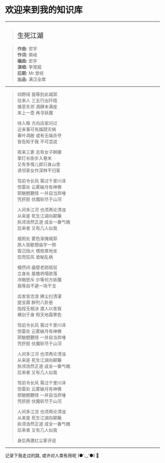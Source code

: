 # 欢迎来到我的知识库

--- 

> ## 生死江湖

> **作曲:** 宏宇  
> **作词:** 南岐  
> **编曲:** 宏宇  
> **演唱:** 李常超  
> **后期:** Mr.曾经  
> **出品:** 满汉全席

---

> 四野阔 我等到此城郭  
> 往来人 三五行出阡陌  
> 循至东郊 酒肆未满座  
> 来上一壶 再寻妖魔  
>
> 待入喉 方向店家问过  
> 近来事可有蹊跷灾祸  
> 春叶凋敝 或有无端杀夺  
> 皆告知于我 不可混说  
> 
> 夜来三更 总有女子婀娜  
> 掌灯长街步入巷末  
> 又有多情儿郎只身山舍  
> 诱邻家女作深林不归客  
> 
> 驾前令长风 需过千里川泽  
> 惊雷处 云雾破月有神佛  
> 邪魅魍魉怪 一并自当弃唾  
> 凭肝胆 伏魔斩尽于山河  
> 
> 人间多江河 也须两论清浊  
> 从来是 死生江湖向颠簸  
> 执领浩然正道 成全一番气魄  
> 后来者 又有几人似我  
> 
> 烟雨处 雾色渐掩城郭  
> 旅人皆歇憩庙宇一侧  
> 昏沉烛火 偎依席地坐  
> 忽而狂风 诡秘乱祸  
> 
> 倏然间 画壁老颜斑驳  
> 立身处 屋檐坍塌欲落  
> 冷眼怒斥 尔等何方妖魔  
> 我等自不避一场干戈  
> 
> 齿发皆沧浪 拂尘扫清濯  
> 提宝葫 醉列八卦册  
> 指捏无相决 渡人以舍我  
> 横剑于身 照天地霜寒色  
> 
> 驾前令长风 需过千里川泽  
> 惊雷处 云雾破月有神佛  
> 邪魅魍魉怪 一并自当弃唾  
> 凭肝胆 伏魔斩尽于山河  
> 
> 人间多江河 也须两论清浊  
> 从来是 死生江湖向颠簸  
> 执领浩然正道 成全一番气魄  
> 后来者 又有几人似我  
> 
> 驾前令长风 需过千里川泽  
> 惊雷处 云雾破月有神佛  
> 邪魅魍魉怪 一并自当弃唾  
> 凭肝胆 伏魔斩尽于山河  
> 
> 人间多江流 也须两论清浊  
> 从来是 死生江湖向颠簸  
> 执领浩然正道 成全一番气魄  
> 后来者 又有几人似我  
> 
> 身后再邀红尘客评说

---

记录下我走过的路, 或许对人类有用呢 (●'◡'●) 🤣
